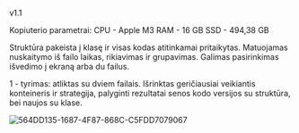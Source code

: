 v1.1

Kopiuterio parametrai:
CPU - Apple M3
RAM - 16 GB
SSD - 494,38 GB

Struktūra pakeista į klasę ir visas kodas atitinkamai pritaikytas. Matuojamas nuskaitymo iš failo laikas, rikiavimas ir grupavimas. Galimas pasirinkimas išvedimo į ekraną arba du failus.

1 - tyrimas: atliktas su dviem failais. Išrinktas geričiausiai veikiantis konteineris ir strategija, palyginti rezultatai senos kodo versijos su struktūra, bei naujos su klase.

![564DD135-1687-4F87-868C-C5FDD7079067](https://github.com/user-attachments/assets/3a4d6360-9f97-48dc-9fc3-d36119e840fa)







